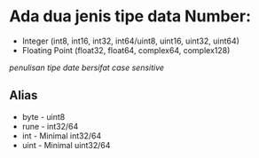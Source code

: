 # Ada dua jenis tipe data Number: 
- Integer (int8, int16, int32, int64/uint8, uint16, uint32, uint64)
- Floating Point (float32, float64, complex64, complex128)

*penulisan tipe date bersifat case sensitive*
## Alias
- byte - uint8
- rune - int32/64
- int - Minimal int32/64
- uint - Minimal uint32/64
